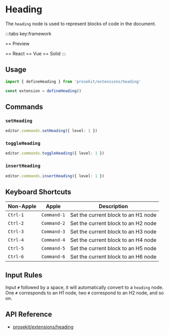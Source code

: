 # Heading

The `heading` node is used to represent blocks of code in the document.

<script setup>
import { ExamplePlaygroundLazy } from '../../components/example-playground-lazy'
import App from '../../components/vue-heading/editor.vue'
</script>

:::tabs key:framework

== Preview

<ClientOnly><App/></ClientOnly>
== React
<ExamplePlaygroundLazy example="react-heading" />
== Vue
<ExamplePlaygroundLazy example="vue-heading" />
== Solid
<ExamplePlaygroundLazy example="solid-heading" />
:::

## Usage

```ts
import { defineHeading } from 'prosekit/extensions/heading'

const extension = defineHeading()
```

## Commands

### `setHeading`

```ts
editor.commands.setHeading({ level: 1 })
```

### `toggleHeading`

```ts
editor.commands.toggleHeading({ level: 1 })
```

### `insertHeading`

```ts
editor.commands.insertHeading({ level: 1 })
```

## Keyboard Shortcuts

| Non-Apple | Apple       | Description                         |
| --------- | ----------- | ----------------------------------- |
| `Ctrl-1`  | `Command-1` | Set the current block to an H1 node |
| `Ctrl-2`  | `Command-2` | Set the current block to an H2 node |
| `Ctrl-3`  | `Command-3` | Set the current block to an H3 node |
| `Ctrl-4`  | `Command-4` | Set the current block to an H4 node |
| `Ctrl-5`  | `Command-5` | Set the current block to an H5 node |
| `Ctrl-6`  | `Command-6` | Set the current block to an H6 node |

## Input Rules

Input `#` followed by a space, it will automatically convert to a `heading` node. One `#` corresponds to an H1 node, two `#` correspond to an H2 node, and so on.

## API Reference

- [prosekit/extensions/heading](/references/extensions/heading/)
